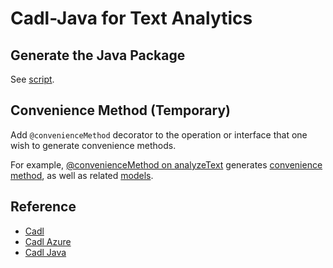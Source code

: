 # Cadl-Java for Text Analytics

## Generate the Java Package

See [script](./textanalytics/generate.sh).

## Convenience Method (Temporary)

Add `@convenienceMethod` decorator to the operation or interface that one wish to generate convenience methods.

For example, [@convenienceMethod on analyzeText](https://github.com/weidongxu-microsoft/cadl-textanalytics/blob/aad8132edee0dd0211115a6cd4b4830488d528f3/textanalytics/main.cadl#L61-L73) generates [convenience method](https://github.com/weidongxu-microsoft/cadl-textanalytics/blob/aad8132edee0dd0211115a6cd4b4830488d528f3/textanalytics/cadl-output/java/src/main/java/com/azure/language/textanalytics/TextAnalyticsAsyncClient.java#L219-L273), as well as related [models](https://github.com/weidongxu-microsoft/cadl-textanalytics/tree/aad8132edee0dd0211115a6cd4b4830488d528f3/textanalytics/cadl-output/java/src/main/java/com/azure/language/textanalytics/models).

## Reference

- [Cadl](https://github.com/microsoft/cadl)
- [Cadl Azure](https://github.com/Azure/cadl-azure/)
- [Cadl Java](https://github.com/Azure/autorest.java/tree/main/cadl-extension)
